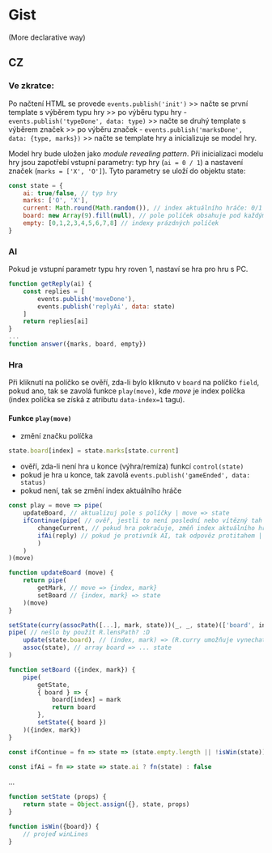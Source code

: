 # Gist
(More declarative way)

## CZ
### Ve zkratce:
Po načtení HTML se provede `events.publish('init')` >> načte se první template s výběrem typu hry >> po výběru typu hry - `events.publish('typeDone', data: type)` >> načte se druhý template s výběrem značek >> po výběru značek - `events.publish('marksDone', data: {type, marks})` >> načte se template hry a inicializuje se model hry.

Model hry bude uložen jako *module revealing pattern*.
Při inicializaci modelu hry jsou zapotřebí vstupní parametry: typ hry (`ai = 0 / 1`) a nastavení značek (`marks = ['X', 'O']`). Tyto parametry se uloží do objektu state:

```javascript
const state = {
    ai: true/false, // typ hry
    marks: ['O', 'X'],
    current: Math.round(Math.random()), // index aktuálního hráče: 0/1 -> marks[current]
    board: new Array(9).fill(null), // pole políček obsahuje pod každým políčkem značku: null/'O'/'X'
    empty: [0,1,2,3,4,5,6,7,8] // indexy prázdných políček
}
```

### AI
Pokud je vstupní parametr typu hry roven 1, nastaví se hra pro hru s PC.

```javascript
function getReply(ai) {
    const replies = [
        events.publish('moveDone'),
        events.publish('replyAi', data: state)
    ]
    return replies[ai]
}
...
function answer({marks, board, empty})
```

### Hra
Při kliknutí na políčko se ověří, zda-li bylo kliknuto v `board` na políčko `field`, pokud ano, tak se zavolá funkce `play(move)`, kde *move* je index políčka (index políčka se získá z atributu `data-index=1` tagu).

#### Funkce `play(move)`
- změní značku políčka

```javascript
state.board[index] = state.marks[state.current]
```

- ověří, zda-li není hra u konce (výhra/remíza) funkcí `control(state)`
- pokud je hra u konce, tak zavolá `events.publish('gameEnded', data: status)`
- pokud není, tak se změní index aktuálního hráče

```javascript
const play = move => pipe(
    updateBoard, // aktualizuj pole s políčky | move => state
    ifContinue(pipe( // ověř, jestli to není poslední nebo vítězný tah | state => state 
        changeCurrent, // pokud hra pokračuje, změň index aktuálního hráče | state => state
        ifAi(reply) // pokud je protivník AI, tak odpověz protitahem | state => move
        )
    )
)(move)

function updateBoard (move) {
    return pipe(
        getMark, // move => {index, mark}
        setBoard // {index, mark} => state
    )(move)
}

setState(curry(assocPath([...], mark, state))(_, _, state)(['board', index], mark))
pipe( // nešlo by použít R.lensPath? :D
    update(state.board), // (index, mark) => (R.curry umožňuje vynechat vstupní parametry)
    assoc(state), // array board => ... state
)

function setBoard ({index, mark}) {
    pipe(
        getState,
        { board } => {
            board[index] = mark
            return board
        },
        setState({ board })
    )({index, mark})
}

const ifContinue = fn => state => (state.empty.length || !isWin(state)) ? fn(state) : false

const ifAi = fn => state => state.ai ? fn(state) : false
```

...

```javascript
function setState (props) {
    return state = Object.assign({}, state, props)
}
```

```javascript
function isWin({board}) {
    // projeď winLines
}
```